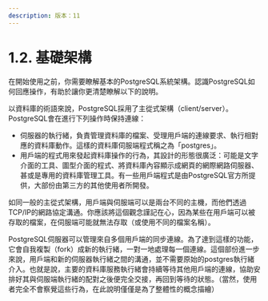 ```yaml
---
description: 版本：11
---
```


# 1.2. 基礎架構

在開始使用之前，你需要瞭解基本的PostgreSQL系統架構。認識PostgreSQL如何回應操作，有助於讓你更清楚瞭解以下的說明。

以資料庫的術語來說，PostgreSQL採用了主從式架構（client/server）。PostgreSQL會在進行下列操作時保持連線：

* 伺服器的執行緒，負責管理資料庫的檔案、受理用戶端的連線要求、執行相對應的資料庫動作。這樣的資料庫伺服端程式稱之為「postgres」。
* 用戶端的程式用來發起資料庫操作的行為，其設計的形態很廣泛：可能是文字介面的工具、圖型介面的程式、將資料庫內容顯示成網頁的網際網路伺服器、甚或是專用的資料庫管理工具。有一些用戶端程式是由PostgreSQL官方所提供，大部份由第三方的其他使用者所開發。

如同一般的主從式架構，用戶端與伺服端可以是兩台不同的主機，而他們透過TCP/IP的網路協定溝通。你應該將這個觀念謹記在心，因為某些在用戶端可以被存取的檔案，在伺服端可能就無法存取（或使用不同的檔案名稱）。

PostgreSQL伺服器可以管理來自多個用戶端的同步連線。為了達到這樣的功能，它會自我複製（fork）成新的執行緒，一對一地處理每一個連線。這個部份進一步來說，用戶端和新的伺服器執行緒之間的溝通，並不需要原始的postgres執行緒介入。也就是說，主要的資料庫服務執行緒會持續等待其他用戶端的連線，協助安排好其與伺服端執行緒的配對之後便完全交接，再回到等待的狀態。（當然，使用者完全不會察覺這些行為，在此說明僅僅是為了整體性的概念描繪）

